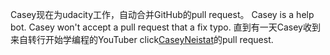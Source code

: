 Casey现在为udacity工作，自动合并GitHub的pull request。
Casey is a help bot.
Casey won't accept a pull request that a fix typo.
直到有一天Casey收到来自转行开始学编程的YouTuber click[CaseyNeistat](https://www.youtube.com/channel/UCtinbF-Q-fVthA0qrFQTgXQ)的pull request.
